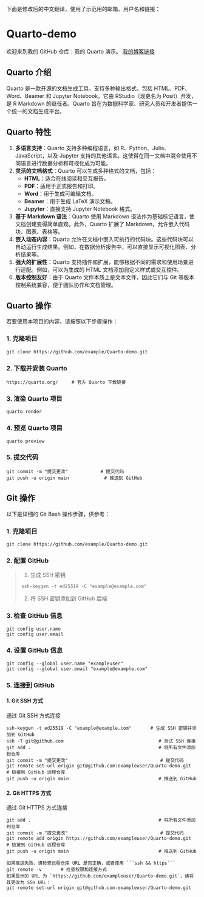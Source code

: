 下面是修改后的中文翻译，使用了示范用的邮箱、用户名和链接：

# Quarto-demo

欢迎来到我的 GitHub 仓库：我的 Quarto 演示。 [我的博客链接](https://joshzhong66.github.io/Quarto-demo/) 

## Quarto 介绍

Quarto 是一款开源的文档生成工具，支持多种输出格式，包括 HTML、PDF、Word、Beamer 和 Jupyter Notebook。它由 RStudio（现更名为 Posit）开发，是 R Markdown 的继任者。Quarto 旨在为数据科学家、研究人员和开发者提供一个统一的文档生成平台。

## Quarto 特性

1. **多语言支持**：Quarto 支持多种编程语言，如 R、Python、Julia、JavaScript，以及 Jupyter 支持的其他语言。这使得在同一文档中混合使用不同语言进行数据分析和可视化成为可能。
2. **灵活的文档格式**：Quarto 可以生成多种格式的文档，包括：
   - **HTML**：适合在线阅读和交互报告。
   - **PDF**：适用于正式报告和打印。
   - **Word**：用于生成可编辑文档。
   - **Beamer**：用于生成 LaTeX 演示文稿。
   - **Jupyter**：直接支持 Jupyter Notebook 格式。
3. **基于 Markdown 语法**：Quarto 使用 Markdown 语法作为基础标记语言，使文档创建变得简单直观。此外，Quarto 扩展了 Markdown，允许嵌入代码块、图表、表格等。
4. **嵌入动态内容**：Quarto 允许在文档中嵌入可执行的代码块。这些代码块可以自动运行生成结果。例如，在数据分析报告中，可以直接显示可视化图表、分析结果等。
5. **强大的扩展性**：Quarto 支持插件和扩展，能够根据不同的需求和使用场景进行适配。例如，可以为生成的 HTML 文档添加自定义样式或交互控件。
6. **版本控制友好**：由于 Quarto 文件本质上是文本文件，因此它们与 Git 等版本控制系统兼容，便于团队协作和文档管理。

## Quarto 操作

若要使用本项目的内容，请按照以下步骤操作：

### 1. 克隆项目

```
git clone https://github.com/example/Quarto-demo.git
```

### 2. 下载并安装 Quarto

```
https://quarto.org/		# 官方 Quarto 下载链接
```

### 3. 渲染 Quarto 项目

```
quarto render
```

### 4. 预览 Quarto 项目

```
quarto preview
```

### 5. 提交代码

```
git commit -m "提交更改"			# 提交代码
git push -u origin main				# 推送到 GitHub
```

## Git 操作

以下是详细的 Git Bash 操作步骤，供参考：

### 1. 克隆项目

```
git clone https://github.com/example/Quarto-demo.git
```

### 2. 配置 GitHub

> 1. 生成 SSH 密钥
>
> ```
> ssh-keygen -t ed25519 -C "example@example.com"
> ```
>
> 2. 将 SSH 密钥添加到 GitHub 后端

### 3. 检查 GitHub 信息

```
git config user.name
git config user.email
```

### 4. 设置 GitHub 信息

```
git config --global user.name "exampleuser"
git config --global user.email "example@example.com"
```

### 5. 连接到 GitHub

#### 1. Git SSH 方式

通过 Git SSH 方式连接

```
ssh-keygen -t ed25519 -C "example@example.com"       # 生成 SSH 密钥并添加到 GitHub
ssh -T git@github.com                                   # 测试 SSH 连接
git add .                                               # 将所有文件添加到仓库
git commit -m "提交更改"                                  # 提交代码
git remote set-url origin git@github.com:exampleuser/Quarto-demo.git  # 链接到 GitHub 远程仓库
git push -u origin main                                 # 推送到 GitHub
```

#### 2. Git HTTPS 方式

通过 Git HTTPS 方式连接

```
git add .                                               # 将所有文件添加到仓库
git commit -m "提交更改"                                  # 提交代码
git remote add origin https://github.com/exampleuser/Quarto-demo.git   # 链接到 GitHub 远程仓库
git push -u origin main                                 # 推送到 GitHub

如果推送失败，请检查远程仓库 URL 是否正确，或者使用 ```ssh && https```
git remote -v       # 检查权限和连接方式
如果显示的 URL 为 `https://github.com/exampleuser/Quarto-demo.git`，请将其更改为 SSH URL：
git remote set-url origin git@github.com:exampleuser/Quarto-demo.git
```
